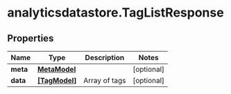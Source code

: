 # analyticsdatastore.TagListResponse

## Properties

Name | Type | Description | Notes
------------ | ------------- | ------------- | -------------
**meta** | [**MetaModel**](MetaModel.md) |  | [optional] 
**data** | [**[TagModel]**](TagModel.md) | Array of tags | [optional] 


